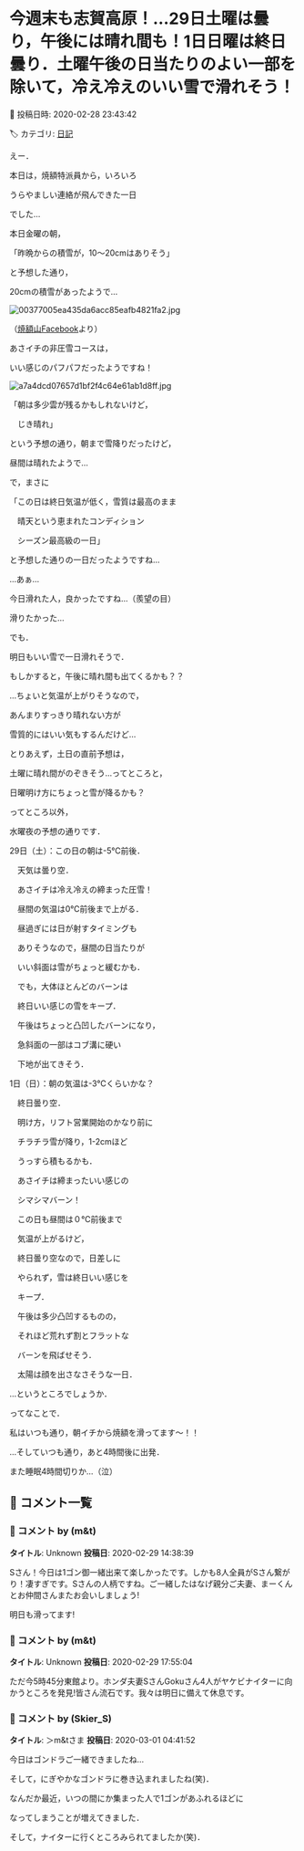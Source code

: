 # 今週末も志賀高原！…29日土曜は曇り，午後には晴れ間も！1日日曜は終日曇り．土曜午後の日当たりのよい一部を除いて，冷え冷えのいい雪で滑れそう！

📅 投稿日時: 2020-02-28 23:43:42

🏷️ カテゴリ: [日記](cc4b5682fb7b8b144980957a978653fb0.md)

えー．


本日は，焼額特派員から，いろいろ


うらやましい連絡が飛んできた一日


でした…





本日金曜の朝，


「昨晩からの積雪が，10～20cmはありそう」


と予想した通り，


20cmの積雪があったようで…




![00377005ea435da6acc85eafb4821fa2.jpg](images/00377005ea435da6acc85eafb4821fa2.jpg)




（[焼額山Facebook](https://www.facebook.com/yakebitaiyama/?hc_ref=ARTBvGYF8yutMBWeaJubzBgLRjQ489tORdLlJoFmycDZAHOuMV9pqRU-vR2H1UQX8c8&fref=nf&__xts__[0]=68.ARDI_LysSnXllt4yoKJiwTcthpCR1ucZ-LTsrmLYC4HFo44oQdkTRbjf8aN1PepwD9W4WDJSIWOso96dQrLAJnLXZ42a__VYXCrWRS7Fii4st5BLCF2cc7ECG4QEHkyCeggTq4UmgV6GSYXjmbK2WtUktA0XMCtQIHts6LbheSLMrFEkclHr5MlcoDREpb3ri5geKijFE2SR94Zebx7cdABWiCGWkEongk5AC0bGqnc_3ocjU8YBj6P-8unZ_Whinz-kudpbTGRst7vt9KCylgOXscaSpxGPVYqydjBN9TNemtLTcpEh_rPKXuDt45_VHNzvf5w4ncYvxFKb8lY1DhSLtt1IaWgfjH0AHQ&__tn__=kC-R)より）





あさイチの非圧雪コースは，


いい感じのパフパフだったようですね！




![a7a4dcd07657d1bf2f4c64e61ab1d8ff.jpg](images/a7a4dcd07657d1bf2f4c64e61ab1d8ff.jpg)







「朝は多少雲が残るかもしれないけど，


　じき晴れ」


という予想の通り，朝まで雪降りだったけど，


昼間は晴れたようで…


で，まさに


「この日は終日気温が低く，雪質は最高のまま


　晴天という恵まれたコンディション


　シーズン最高級の一日」


と予想した通りの一日だったようですね…





…あぁ…


今日滑れた人，良かったですね…（羨望の目）


滑りたかった…





でも．


明日もいい雪で一日滑れそうで．


もしかすると，午後に晴れ間も出てくるかも？？


…ちょいと気温が上がりそうなので，


あんまりすっきり晴れない方が


雪質的にはいい気もするんだけど…





とりあえず，土日の直前予想は，


土曜に晴れ間がのぞきそう…ってところと，


日曜明け方にちょっと雪が降るかも？


ってところ以外，


水曜夜の予想の通りです．





29日（土）：この日の朝は-5℃前後．


　天気は曇り空．


　あさイチは冷え冷えの締まった圧雪！


　昼間の気温は0℃前後まで上がる．


　昼過ぎには日が射すタイミングも


　ありそうなので，昼間の日当たりが


　いい斜面は雪がちょっと緩むかも．


　でも，大体ほとんどのバーンは


　終日いい感じの雪をキープ．


　午後はちょっと凸凹したバーンになり，


　急斜面の一部はコブ溝に硬い


　下地が出てきそう．





1日（日）：朝の気温は-3℃くらいかな？


　終日曇り空．


　明け方，リフト営業開始のかなり前に


　チラチラ雪が降り，1-2cmほど


　うっすら積もるかも．


　あさイチは締まったいい感じの


　シマシマバーン！


　この日も昼間は０℃前後まで


　気温が上がるけど，


　終日曇り空なので，日差しに


　やられず，雪は終日いい感じを


　キープ．


　午後は多少凸凹するものの，


　それほど荒れず割とフラットな


　バーンを飛ばせそう．


　太陽は顔を出さなさそうな一日．





…というところでしょうか．





ってなことで．


私はいつも通り，朝イチから焼額を滑ってます～！！





…そしていつも通り，あと4時間後に出発．


また睡眠4時間切りか…（泣）

## 💬 コメント一覧

### 💬 コメント by (m&t)
**タイトル**: Unknown
**投稿日**: 2020-02-29 14:38:39

Sさん！今日は1ゴン御一緒出来て楽しかったです。しかも8人全員がSさん繋がり！凄すぎです。Sさんの人柄ですね。ご一緒したはなげ親分ご夫妻、まーくんとお仲間さんまたお会いしましょう!

明日も滑ってます!

### 💬 コメント by (m&t)
**タイトル**: Unknown
**投稿日**: 2020-02-29 17:55:04

ただ今5時45分東館より。ホンダ夫妻SさんGokuさん4人がヤケビナイターに向かうところを発見!皆さん流石です。我々は明日に備えて休息です。

### 💬 コメント by (Skier_S)
**タイトル**: ＞m&tさま
**投稿日**: 2020-03-01 04:41:52

今日はゴンドラご一緒できましたね…

そして，にぎやかなゴンドラに巻き込まれましたね(笑)．

なんだか最近，いつの間にか集まった人で1ゴンがあふれるほどに

なってしまうことが増えてきました．



そして，ナイターに行くところみられてましたか(笑)．

